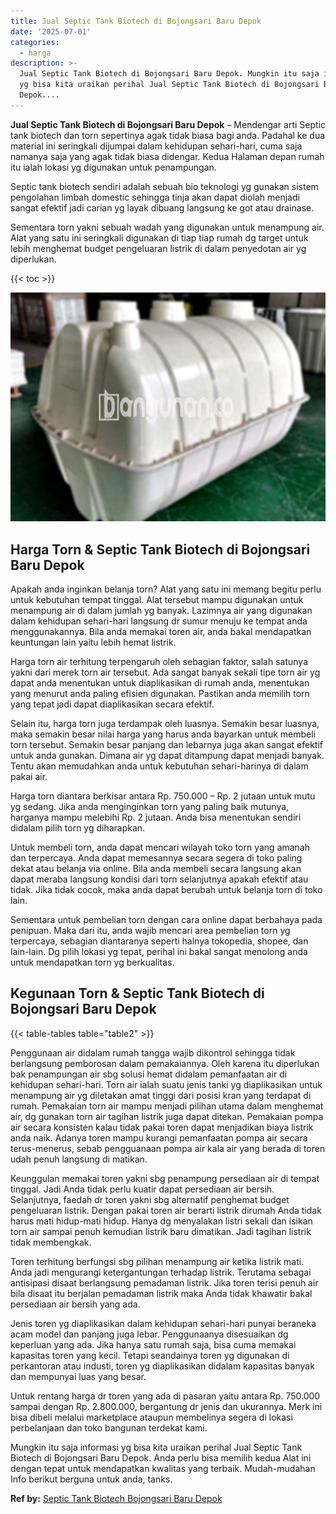 ```yaml
---
title: Jual Septic Tank Biotech di Bojongsari Baru Depok
date: '2025-07-01'
categories:
  - harga
description: >-
  Jual Septic Tank Biotech di Bojongsari Baru Depok. Mungkin itu saja informasi
  yg bisa kita uraikan perihal Jual Septic Tank Biotech di Bojongsari Baru
  Depok....
---
```


**Jual Septic Tank Biotech di Bojongsari Baru Depok** – Mendengar arti Septic tank biotech dan torn sepertinya agak tidak biasa bagi anda. Padahal ke dua material ini seringkali dijumpai dalam kehidupan sehari-hari, cuma saja namanya saja yang agak tidak biasa didengar. Kedua Halaman depan rumah itu ialah lokasi yg digunakan untuk penampungan.

Septic tank biotech sendiri adalah sebuah bio teknologi yg gunakan sistem pengolahan limbah domestic sehingga tinja akan dapat diolah menjadi sangat efektif jadi carian yg layak dibuang langsung ke got atau drainase.

Sementara torn yakni sebuah wadah yang digunakan untuk menampung air. Alat yang satu ini seringkali digunakan di tiap tiap rumah dg target untuk lebih menghemat budget pengeluaran listrik di dalam penyedotan air yg diperlukan.

{{< toc >}}

![Jual Septic Tank Biotech di Bojongsari Baru Depok](/images/jual-bio-septictank-26.png)

## Harga Torn & Septic Tank Biotech di Bojongsari Baru Depok

Apakah anda inginkan belanja torn? Alat yang satu ini memang begitu perlu untuk kebutuhan tempat tinggal. Alat tersebut mampu digunakan untuk menampung air di dalam jumlah yg banyak. Lazimnya air yang digunakan dalam kehidupan sehari-hari langsung dr sumur menuju ke tempat anda menggunakannya. Bila anda memakai toren air, anda bakal mendapatkan keuntungan lain yaitu lebih hemat listrik.

Harga torn air terhitung terpengaruh oleh sebagian faktor, salah satunya yakni dari merek torn air tersebut. Ada sangat banyak sekali tipe torn air yg dapat anda menentukan untuk diaplikasikan di rumah anda, menentukan yang menurut anda paling efisien digunakan. Pastikan anda memilih torn yang tepat jadi dapat diaplikasikan secara efektif.

Selain itu, harga torn juga terdampak oleh luasnya. Semakin besar luasnya, maka semakin besar nilai harga yang harus anda bayarkan untuk membeli torn tersebut. Semakin besar panjang dan lebarnya juga akan sangat efektif untuk anda gunakan. Dimana air yg dapat ditampung dapat menjadi banyak. Tentu akan memudahkan anda untuk kebutuhan sehari-harinya di dalam pakai air.

Harga torn diantara berkisar antara Rp. 750.000 – Rp. 2 jutaan untuk mutu yg sedang. Jika anda menginginkan torn yang paling baik mutunya, harganya mampu melebihi Rp. 2 jutaan. Anda bisa menentukan sendiri didalam pilih torn yg diharapkan.

Untuk membeli torn, anda dapat mencari wilayah toko torn yang amanah dan terpercaya. Anda dapat memesannya secara segera di toko paling dekat atau belanja via online. Bila anda membeli secara langsung akan dapat meraba langsung kondisi dari torn selanjutnya apakah efektif atau tidak. Jika tidak cocok, maka anda dapat berubah untuk belanja torn di toko lain.

Sementara untuk pembelian torn dengan cara online dapat berbahaya pada penipuan. Maka dari itu, anda wajib mencari area pembelian torn yg terpercaya, sebagian diantaranya seperti halnya tokopedia, shopee, dan lain-lain. Dg pilih lokasi yg tepat, perihal ini bakal sangat menolong anda untuk mendapatkan torn yg berkualitas.

## Kegunaan Torn & Septic Tank Biotech di Bojongsari Baru Depok

{{< table-tables table="table2" >}}

Penggunaan air didalam rumah tangga wajib dikontrol sehingga tidak berlangsung pemborosan dalam pemakaiannya. Oleh karena itu diperlukan bak penampungan air sbg solusi hemat didalam pemanfaatan air di kehidupan sehari-hari. Torn air ialah suatu jenis tanki yg diaplikasikan untuk menampung air yg diletakan amat tinggi dari posisi kran yang terdapat di rumah. Pemakaian torn air mampu menjadi pilihan utama dalam menghemat air, dg gunakan torn air tagihan listrik juga dapat ditekan. Pemakaian pompa air secara konsisten kalau tidak pakai toren dapat menjadikan biaya listrik anda naik. Adanya toren mampu kurangi pemanfaatan pompa air secara terus-menerus, sebab pengguanaan pompa air kala air yang berada di toren udah penuh langsung di matikan.

Keunggulan memakai toren yakni sbg penampung persediaan air di tempat tinggal. Jadi Anda tidak perlu kuatir dapat persediaan air bersih. Selanjutnya, faedah dr toren yakni sbg alternatif penghemat budget pengeluaran listrik. Dengan pakai toren air berarti listrik dirumah Anda tidak harus mati hidup-mati hidup. Hanya dg menyalakan listri sekali dan isikan torn air sampai penuh kemudian listrik baru dimatikan. Jadi tagihan listrik tidak membengkak.

Toren terhitung berfungsi sbg pilihan menampung air ketika listrik mati. Anda jadi mengurangi ketergantungan terhadap listrik. Terutama sebagai antisipasi disaat berlangsung pemadaman listrik. Jika toren terisi penuh air bila disaat itu berjalan pemadaman listrik maka Anda tidak khawatir bakal persediaan air bersih yang ada.

Jenis toren yg diaplikasikan dalam kehidupan sehari-hari punyai beraneka acam model dan panjang juga lebar. Penggunaanya disesuaikan dg keperluan yang ada. Jika hanya satu rumah saja, bisa cuma memakai kapasitas toren yang kecil. Tetapi seandainya toren yg digunakan di perkantoran atau industi, toren yg diaplikasikan didalam kapasitas banyak dan mempunyai luas yang besar.

Untuk rentang harga dr toren yang ada di pasaran yaitu antara Rp. 750.000 sampai dengan Rp. 2.800.000, bergantung dr jenis dan ukurannya. Merk ini bisa dibeli melalui marketplace ataupun membelinya segera di lokasi perbelanjaan dan toko bangunan terdekat kami.

Mungkin itu saja informasi yg bisa kita uraikan perihal Jual Septic Tank Biotech di Bojongsari Baru Depok. Anda perlu bisa memilih kedua Alat ini dengan tepat untuk mendapatkan kwalitas yang terbaik. Mudah-mudahan Info berikut berguna untuk anda, tanks.

**Ref by:** [Septic Tank Biotech Bojongsari Baru Depok](https://id.wikipedia.org/wiki/Septic)
